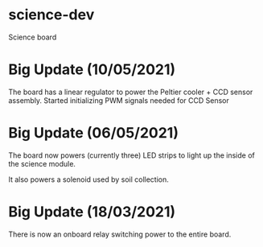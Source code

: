 # science-dev
Science board

# Big Update (10/05/2021)
The board has a linear regulator to power the Peltier cooler + CCD sensor assembly. 
Started initializing PWM signals needed for CCD Sensor

# Big Update (06/05/2021)
The board now powers (currently three) LED strips to light up the
inside of the science module.

It also powers a solenoid used by soil collection.

# Big Update (18/03/2021)
There is now an onboard relay switching power to the entire board.
